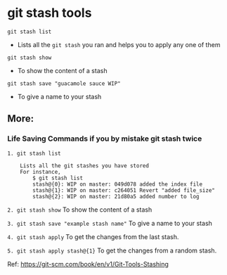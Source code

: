 # git stash tools

`git stash list`
- Lists all the `git stash` you ran and helps you to apply any one of them

`git stash show`
- To show the content of a stash


`git stash save "guacamole sauce WIP"`
- To give a name to your stash

## More:
### Life Saving Commands if you by mistake git stash twice ##

`1. git stash list`

		Lists all the git stashes you have stored
		For instance,
			$ git stash list
			stash@{0}: WIP on master: 049d078 added the index file
			stash@{1}: WIP on master: c264051 Revert "added file_size"
			stash@{2}: WIP on master: 21d80a5 added number to log
		
		
`2. git stash show`
		To show the content of a stash
		
`3. git stash save "example stash name"`
		To give a name to your stash
		
`4. git stash apply`
		To get the changes from the last stash.
		
`5. git stash apply stash@{1}`
		To get the changes from a random stash.


Ref: https://git-scm.com/book/en/v1/Git-Tools-Stashing
